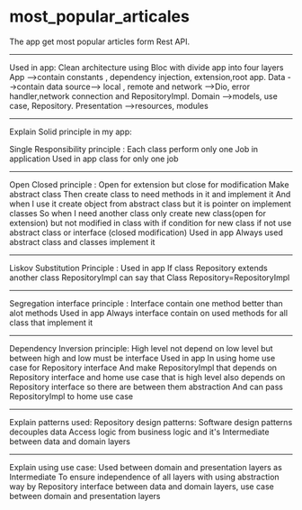 # most_popular_articales

The app get most popular articles form Rest API.
______________
Used in app:
Clean architecture using Bloc with divide app into four layers
App -->contain constants , dependency injection, extension,root app.
Data -->contain data source--> local , remote and network -->Dio, error handler,network connection and RepositoryImpl.
Domain -->models, use case, Repository.
Presentation -->resources, modules
___________________________________
Explain Solid principle in my app:

Single Responsibility principle :
Each class perform only one Job in application
Used in app class for only one job
__________
Open Closed principle :
Open for extension but close for modification
Make abstract class
Then create class to need methods in it and implement it
And when I use it create object from abstract class but it is pointer on implement classes
So when I need another class only create new class(open for extension) but not modified in class 
with if condition for new class if not use abstract class or interface (closed modification)
Used in app
Always used abstract class and classes implement it
__________
Liskov Substitution Principle :
Used in app
If class Repository extends another class RepositoryImpl can say that
Class Repository=RepositoryImpl
___________
Segregation interface principle :
Interface contain one method better than alot methods
Used in app
Always interface contain on used methods for all class that implement it
____________
Dependency Inversion principle:
High level not depend on low level but between high and low must be interface
Used in app
In using home use case for Repository interface
And make RepositoryImpl that depends on Repository interface and 
home use case that is high level also depends on Repository interface so there are between them abstraction
And can pass RepositoryImpl to home use case
___________________________________
Explain patterns used:
Repository design patterns:
Software design patterns decouples data Access logic from business logic and
it's Intermediate  between data and domain layers
___________________________________
Explain using use case:
Used between domain and presentation layers as Intermediate
To ensure independence of all layers with using abstraction way by Repository interface between data and
domain layers, use case between domain and presentation layers